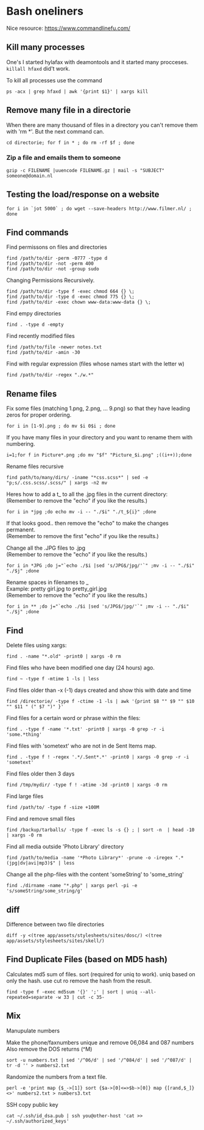 # Bash oneliners

Nice resource: <https://www.commandlinefu.com/>

## Kill many processes

One's I started hylafax with deamontools and it started many procceses. `killall hfaxd` did't work.

To kill all processes use the command

    ps -acx | grep hfaxd | awk '{print $1}' | xargs kill

## Remove many file in a directorie

When there are many thousand of files in a directory you can't remove them with 'rm *'. But the next command can.

    cd directorie; for f in * ; do rm -rf $f ; done

### Zip a file and emails them to someone

    gzip -c FILENAME |uuencode FILENAME.gz | mail -s "SUBJECT" someone@domain.nl

## Testing the load/response on a website

    for i in `jot 5000` ; do wget --save-headers http://www.filmer.nl/ ; done

## Find commands

Find permissons on files and directories

    find /path/to/dir -perm -0777 -type d
    find /path/to/dir -not -perm 400
    find /path/to/dir -not -group sudo

Changing Permissions Recursively.

    find /path/to/dir -type f -exec chmod 664 {} \;
    find /path/to/dir -type d -exec chmod 775 {} \;
    find /path/to/dir -exec chown www-data:www-data {} \;

Find empy directories

    find . -type d -empty

Find recently modified files

    find /path/to/file -newer notes.txt
    find /path/to/dir -amin -30

Find with regular expression (files whose names start with the letter w)

    find /path/to/dir -regex "./w.*"


## Rename files

Fix some files (matching 1.png, 2.png, ... 9.png) so that they have leading zeros for proper ordering.

    for i in [1-9].png ; do mv $i 0$i ; done

If you have many files in your directory and you want to rename them with numbering.

    i=1;for f in Picture*.png ;do mv "$f" "Picture_$i.png" ;((i++));done

Rename files recursive

    find path/to/many/dirs/ -iname "*css.scss*" | sed -e "p;s/.css.scss/.scss/" | xargs -n2 mv


Heres how to add a t_ to all the .jpg files in the current directory:
(Remember to remove the "echo" if you like the results.)

    for i in *jpg ;do echo mv -i -- "./$i" "./t_${i}" ;done

If that looks good.. then remove the "echo" to make the changes permanent. <br>
(Remember to remove the first "echo" if you like the results.)

Change all the .JPG files to .jpg<br>
(Remember to remove the "echo" if you like the results.)

    for i in *JPG ;do j="`echo ./$i |sed 's/JPG$/jpg/'`" ;mv -i -- "./$i" "./$j" ;done


Rename spaces in filenames to _ <br>
Example: pretty girl.jpg to pretty_girl.jpg<br>
(Remember to remove the "echo" if you like the results.)

    for i in ** ;do j="`echo ./$i |sed 's/JPG$/jpg/'`" ;mv -i -- "./$i" "./$j" ;done

## Find

Delete files using xargs:

    find . -name "*.old" -print0 | xargs -0 rm

Find files who have been modified one day (24 hours) ago.

    find ~ -type f -mtime 1 -ls | less

Find files older than -x (-1) days created and show this with date and time

    find /directorie/ -type f -ctime -1 -ls | awk '{print $8 "" $9 "" $10 "" $11 " (" $7 ")" }'

Find files for a certain word or phrase within the files:

    find . -type f -name '*.txt' -print0 | xargs -0 grep -r -i 'some.*thing'

Find files with 'sometext' who are not in de Sent Items map.

    find . -type f ! -regex '.*/.Sent*.*' -print0 | xargs -0 grep -r -i 'sometext'

Find files older then 3 days

    find /tmp/mydir/ -type f ! -atime -3d -print0 | xargs -0 rm

Find large files

    find /path/to/ -type f -size +100M

Find and remove small files

    find /backup/tarballs/ -type f -exec ls -s {} ; | sort -n  | head -10 | xargs -0 rm

Find all media outside 'Photo Library' directory

    find /path/to/media -name '*Photo Library*' -prune -o -iregex ".*(jpg|dv|avi|mp3)$" | less

Change all the php-files with the content 'someString' to 'some_string'

    find ./dirname -name "*.php" | xargs perl -pi -e 's/someString/some_string/g'


## diff
Difference between two file directories

    diff -y <(tree app/assets/stylesheets/sites/dosc/) <(tree app/assets/stylesheets/sites/skell/)

## Find Duplicate Files (based on MD5 hash)
Calculates md5 sum of files. sort (required for uniq to work). uniq based on only the hash. use cut ro remove the hash from the result.

    find -type f -exec md5sum '{}' ';' | sort | uniq --all-repeated=separate -w 33 | cut -c 35-


## Mix

Manupulate numbers

Make the phone/faxnumbers unique and remove 06,084 and 087 numbers Also remove the DOS returns (^M)

    sort -u numbers.txt | sed '/^06/d' | sed '/^084/d' | sed '/^087/d' | tr -d '' > numbers2.txt

Randomize the numbers from a text file.

    perl -e 'print map {$_->[1]} sort {$a->[0]<=>$b->[0]} map {[rand,$_]} <>' numbers2.txt > numbers3.txt

SSH copy public key

    cat ~/.ssh/id_dsa.pub | ssh you@other-host 'cat >> ~/.ssh/authorized_keys'

